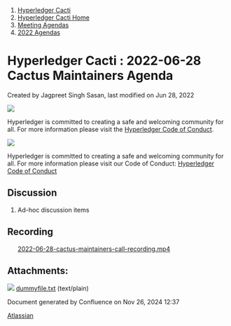 1. [Hyperledger Cacti](index.html)
2. [Hyperledger Cacti Home](Hyperledger-Cacti-Home_20414469.html)
3. [Meeting Agendas](Meeting-Agendas_20414488.html)
4. [2022 Agendas](2022-Agendas_20415317.html)

# Hyperledger Cacti : 2022-06-28 Cactus Maintainers Agenda

Created by Jagpreet Singh Sasan, last modified on Jun 28, 2022

![](https://wiki.hyperledger.org/download/attachments/2392771/welcome.png?version=2&modificationDate=1572450107000&api=v2)

Hyperledger is committed to creating a safe and welcoming community for all. For more information please visit the [Hyperledger Code of Conduct](https://lf-hyperledger.atlassian.net/wiki/spaces/HYP/pages/19595281/Hyperledger+Code+of+Conduct).

![](https://wiki.hyperledger.org/download/attachments/29034696/Antitrustnotice.png?version=1&modificationDate=1581695654000&api=v2)

Hyperledger is committed to creating a safe and welcoming community for all. For more information please visit our Code of Conduct: [Hyperledger Code of Conduct](https://lf-hyperledger.atlassian.net/wiki/spaces/HYP/pages/19595281/Hyperledger+Code+of+Conduct)

## Discussion

1. Ad-hoc discussion items

## Recording

      [2022-06-28-cactus-maintainers-call-recording.mp4](attachments/20415467/20415469.txt)

## Attachments:

![](images/icons/bullet_blue.gif) [dummyfile.txt](attachments/20415467/20415469.txt) (text/plain)

Document generated by Confluence on Nov 26, 2024 12:37

[Atlassian](http://www.atlassian.com/)
